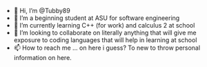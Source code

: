 - 👋 Hi, I’m @Tubby89
- 👀 I’m a beginning student at ASU for software engineering
- 🌱 I’m currently learning C++ (for work) and calculus 2 at school
- 💞️ I’m looking to collaborate on literally anything that will give me exposure to coding languages that will help in learning at school
- 📫 How to reach me ... on here i guess? To new to throw personal information on here.

<!---
Tubby89/Tubby89 is a ✨ special ✨ repository because its `README.md` (this file) appears on your GitHub profile.
You can click the Preview link to take a look at your changes.
--->
